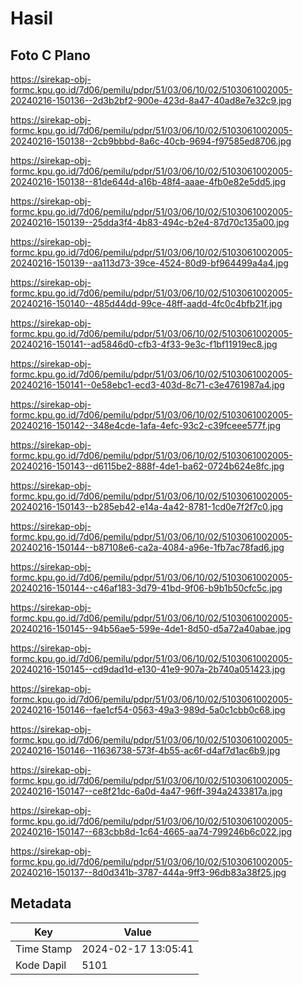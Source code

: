 # Hasil

## Foto C Plano

https://sirekap-obj-formc.kpu.go.id/7d06/pemilu/pdpr/51/03/06/10/02/5103061002005-20240216-150136--2d3b2bf2-900e-423d-8a47-40ad8e7e32c9.jpg

https://sirekap-obj-formc.kpu.go.id/7d06/pemilu/pdpr/51/03/06/10/02/5103061002005-20240216-150138--2cb9bbbd-8a6c-40cb-9694-f97585ed8706.jpg

https://sirekap-obj-formc.kpu.go.id/7d06/pemilu/pdpr/51/03/06/10/02/5103061002005-20240216-150138--81de644d-a16b-48f4-aaae-4fb0e82e5dd5.jpg

https://sirekap-obj-formc.kpu.go.id/7d06/pemilu/pdpr/51/03/06/10/02/5103061002005-20240216-150139--25dda3f4-4b83-494c-b2e4-87d70c135a00.jpg

https://sirekap-obj-formc.kpu.go.id/7d06/pemilu/pdpr/51/03/06/10/02/5103061002005-20240216-150139--aa113d73-39ce-4524-80d9-bf964499a4a4.jpg

https://sirekap-obj-formc.kpu.go.id/7d06/pemilu/pdpr/51/03/06/10/02/5103061002005-20240216-150140--485d44dd-99ce-48ff-aadd-4fc0c4bfb21f.jpg

https://sirekap-obj-formc.kpu.go.id/7d06/pemilu/pdpr/51/03/06/10/02/5103061002005-20240216-150141--ad5846d0-cfb3-4f33-9e3c-f1bf11919ec8.jpg

https://sirekap-obj-formc.kpu.go.id/7d06/pemilu/pdpr/51/03/06/10/02/5103061002005-20240216-150141--0e58ebc1-ecd3-403d-8c71-c3e4761987a4.jpg

https://sirekap-obj-formc.kpu.go.id/7d06/pemilu/pdpr/51/03/06/10/02/5103061002005-20240216-150142--348e4cde-1afa-4efc-93c2-c39fceee577f.jpg

https://sirekap-obj-formc.kpu.go.id/7d06/pemilu/pdpr/51/03/06/10/02/5103061002005-20240216-150143--d6115be2-888f-4de1-ba62-0724b624e8fc.jpg

https://sirekap-obj-formc.kpu.go.id/7d06/pemilu/pdpr/51/03/06/10/02/5103061002005-20240216-150143--b285eb42-e14a-4a42-8781-1cd0e7f2f7c0.jpg

https://sirekap-obj-formc.kpu.go.id/7d06/pemilu/pdpr/51/03/06/10/02/5103061002005-20240216-150144--b87108e6-ca2a-4084-a96e-1fb7ac78fad6.jpg

https://sirekap-obj-formc.kpu.go.id/7d06/pemilu/pdpr/51/03/06/10/02/5103061002005-20240216-150144--c46af183-3d79-41bd-9f06-b9b1b50cfc5c.jpg

https://sirekap-obj-formc.kpu.go.id/7d06/pemilu/pdpr/51/03/06/10/02/5103061002005-20240216-150145--94b56ae5-599e-4de1-8d50-d5a72a40abae.jpg

https://sirekap-obj-formc.kpu.go.id/7d06/pemilu/pdpr/51/03/06/10/02/5103061002005-20240216-150145--cd9dad1d-e130-41e9-907a-2b740a051423.jpg

https://sirekap-obj-formc.kpu.go.id/7d06/pemilu/pdpr/51/03/06/10/02/5103061002005-20240216-150146--fae1cf54-0563-49a3-989d-5a0c1cbb0c68.jpg

https://sirekap-obj-formc.kpu.go.id/7d06/pemilu/pdpr/51/03/06/10/02/5103061002005-20240216-150146--11636738-573f-4b55-ac6f-d4af7d1ac6b9.jpg

https://sirekap-obj-formc.kpu.go.id/7d06/pemilu/pdpr/51/03/06/10/02/5103061002005-20240216-150147--ce8f21dc-6a0d-4a47-96ff-394a2433817a.jpg

https://sirekap-obj-formc.kpu.go.id/7d06/pemilu/pdpr/51/03/06/10/02/5103061002005-20240216-150147--683cbb8d-1c64-4665-aa74-799246b6c022.jpg

https://sirekap-obj-formc.kpu.go.id/7d06/pemilu/pdpr/51/03/06/10/02/5103061002005-20240216-150137--8d0d341b-3787-444a-9ff3-96db83a38f25.jpg


## Metadata

| Key        | Value               |
| ---------- | ------------------- |
| Time Stamp | 2024-02-17 13:05:41 |
| Kode Dapil | 5101                |



